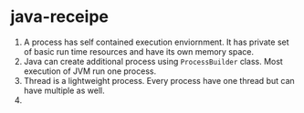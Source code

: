# java-receipe

1. A process has self contained execution enviornment. It has private set of basic run time resources and have its own memory space. 
2. Java can create additional process using `ProcessBuilder` class. Most execution of JVM run one process.
3. Thread is a lightweight process. Every process have one thread but can have multiple as well.
4. 
